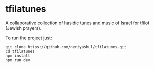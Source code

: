 # tfilatunes
A collaborative collection of hasidic tunes and music of Israel for tfilot (Jewish prayers).

To run the project just:

```
git clone https://github.com/neriyashul/tfilatunes.git
cd tfilatunes
npm install
npm run dev
```